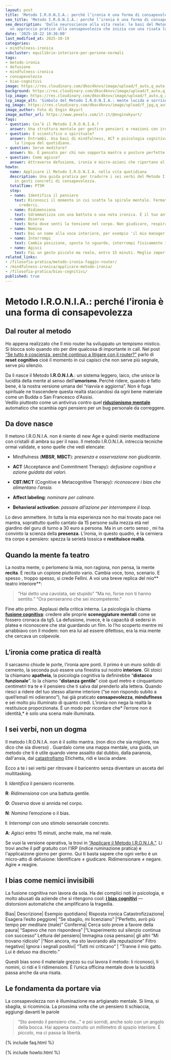 ```yaml
---
layout: post
title: 'Metodo I.R.O.N.I.A.: perché l’ironia è una forma di consapevolezza'
seo_title: 'Metodo I.R.O.N.I.A.: perché l’ironia è una forma di consapevolezza'
seo_description: 'Dalle neuroscienze alla vita reale: le basi del Metodo I.R.O.N.I.A.,
  un approccio pratico alla consapevolezza che inizia con una risata lucida.'
date: '2025-10-22 10:36:00'
last_modified_at: 2025-10-19
categories:
- mindfulness-ironica
subcluster: equilibrio-interiore-per-persone-normali
tags:
- metodo-ironia
- defusione
- mindfulness-ironica
- consapevolezza
- bias-cognitivi
image: https://res.cloudinary.com/dkoc4knvv/image/upload/f_auto,q_auto,dpr_auto,c_fill,ar_16:9,w_1200/v1756045412/pexels-enginakyurt-2174625_1_ttwvvz.jpg
background: https://res.cloudinary.com/dkoc4knvv/image/upload/f_auto,q_auto,dpr_auto,c_fill,ar_3:2,w_600/v1756045412/pexels-enginakyurt-2174625_1_ttwvvz.jpg
lcp_image: https://res.cloudinary.com/dkoc4knvv/image/upload/f_auto,q_auto,dpr_auto,c_fill,ar_16:9,w_1600/v1756045412/pexels-enginakyurt-2174625_1_ttwvvz.jpg
lcp_image_alt: 'Simbolo del Metodo I.R.O.N.I.A.: mente lucida e sorriso interiore'
og_image: https://res.cloudinary.com/dkoc4knvv/image/upload/f_jpg,q_auto,c_fill,ar_1.91:1,w_1200/v1756045412/pexels-enginakyurt-2174625_1_ttwvvz.jpg
image_author: Foto di Engin Akyurt
image_author_url: https://www.pexels.com/it-it/@enginakyurt/
faqs:
- question: Cos’è il Metodo I.R.O.N.I.A.?
  answer: Una struttura mentale per gestire pensieri e reazioni con ironia consapevole.
- question: È scientifico o spirituale?
  answer: Entrambi. Usa basi di mindfulness, ACT e psicologia cognitiva, ma parla
    la lingua del quotidiano.
- question: Serve meditare?
  answer: No. È pensato per chi non sopporta mantra o posture perfette.
- question: Come agisce?
  answer: Attraverso defusione, ironia e micro-azioni che riportano al presente.
howto:
  name: Applicare il Metodo I.R.O.N.I.A. nella vita quotidiana
  description: Una guida pratica per tradurre i sei verbi del Metodo I.R.O.N.I.A.
    in gesti concreti di consapevolezza.
  totalTime: PT5M
  step:
  - name: Identifica il pensiero
    text: Riconosci il momento in cui scatta la spirale mentale. Fermati prima di
      crederci.
  - name: Ridimensiona
    text: Sdrammatizza con una battuta o una nota ironica. È il tuo antivirus cognitivo.
  - name: Osserva
    text: Nota dove senti la tensione nel corpo. Non giudicare, respira.
  - name: Nomina
    text: Dai un nome alla voce interiore, per esempio 'il mio manager interiore'.
  - name: Interrompi
    text: Cambia posizione, sposta lo sguardo, interrompi fisicamente il loop.
  - name: Agisci
    text: Fai un gesto piccolo ma reale, entro 15 minuti. Meglio imperfetto che mentale.
related_links:
- /filosofia-pratica/metodo-ironia-faggin-router/
- /mindfulness-ironica/applicare-metodo-ironia/
- /filosofia-pratica/bias-cognitivi/
published: true
---
```


# Metodo I.R.O.N.I.A.: perché l’ironia è una forma di consapevolezza


## Dal router al metodo

Ho appena realizzato che Il mio router ha sviluppato un tempismo mistico. Si blocca solo quando sto per dire qualcosa di importante in call.
Nel post [“Se tutto è coscienza, perché continuo a litigare con il router?”](/faggin-coscienza-ironia-router) parlo di **reset** **cognitivo** cioè il momento in cui capisci che non serve più segnale, serve più silenzio.

Da lì nasce il Metodo **I.R.O.N.I.A**.: un sistema leggero, laico, che unisce la lucidità della mente al senso dell’**umorismo**.
Perché ridere, quando è fatto bene, è la nostra versione umana del “riavvia e aggiorna”.
Non è fuga spirituale ne trascendere questa realtà staccandosi da ogni bene materiale come un Budda o San Francesco d'Assisi.  
Vedilo piuttosto come un antivirus contro quel [**riduzionismo** **mentale**](/riduzionismo) automatico  che scambia ogni pensiero per un bug personale da correggere.

## Da dove nasce

Il metono I.R.O.N.I.A. non è niente di new Age e quindi niente meditazione con cristalli di ambra su per il naso. Il metodo I.R.O.N.I.A. intreccia tecniche ormai validate, e sono quelle che vedi elencate:

- Mindfulness (**MBSR**, **MBCT**): *presenza e osservazione non giudicante*.

- **ACT** (Acceptance and Commitment Therapy): *defusione cognitiva e azione guidata dai valori.*

- **CBT**/**MCT** (Cognitive e Metacognitive Therapy): *riconoscere i bias che alimentano l’ansia.*

- **Affect labeling**: *nominare per calmare.*

- **Behavioral activation**: *passare all’azione per interrompere il loop.*

Lo devo ammettere. In tutta la mia esperienza non ho mai trovato pace nei mantra, soprattutto quello cantato da 15 persone sulla mezza età nel giardino del guru di turno a 30 euro a persona. 
Ma in un certo senso , mi ha convinto la scienza della **presenza**.
L’ironia, in questo quadro, è la cerniera tra corpo e pensiero: spezza la serietà tossica e **restituisce realtà**.

## Quando la mente fa teatro

La nostra mente, o perlomeno la mia, non ragiona, non pensa, la mente **recita**. E recita un copione piuttosto vario.
Cambia voce, tono, scenario. E spesso , troppo spesso, si crede Fellini.
A voi una breve replica del mio** teatro interiore**:

> “Hai detto una cavolata, sei stupido”
“Ma no, forse non ti hanno sentito.”
“Ora penseranno che sei incompetente.”

Fine atto primo. Applausi della critica interna.
La psicologia lo chiama [**fusione cognitiva**](/bias-cognitivi): credere alle proprie **sceneggiature** **mentali** come se fossero cronaca da tg5.
La defusione, invece, è la capacità di sedersi in platea e riconoscere che stai guardando un film.
Io l’ho scoperto mentre mi arrabbiavo con il modem: non era lui ad essere difettoso, era la mia mente che cercava un colpevole.

## L’ironia come pratica di realtà

Il sarcasmo chiude le porte, l’ironia apre ponti.
Il primo è un muro solido di cemento, la seconda può essere una finestra sul nostro **interiore**.
Gli stoici la chiamano **apatheia**, la psicologia cognitiva la definirebbe “**distacco funzionale**”. Io la chiamo “**distanza gentile**” cioè quel metro e cinquantuno centimetri tra te e il pensiero che ti salva dal prenderlo alla lettera.
Quando riesci a ridere del tuo stesso allarme interiore (“se non rispondo subito a quell’email mi odieranno”), hai già praticato **consapevolezza**, **minduflness** e sei molto piu illuminato di quanto credi.
L’ironia non nega la realtà la restituisce proporzionata.
È un modo per ricordare che* l’errore non è identità,* è solo una scena male illuminata.

## I sei verbi, non un dogma

Il metodo I.R.O.N.I.A. non è il solito mantra.  (non dico che sia migliore, ma dico che sia diverso) .
Guardalo come una mappa mentale, una guida, un metodo che ti è utile quando viene assalito dal dubbio, dalla paranoia, dall'ansia, dal [catastrofismo](/pensiero-catastrofico) Etichetta, ridi e lascia andare.

Ecco a te i sei verbi per ritrovare il baricentro senza diventare un asceta del multitasking.

**I**: *Identifica* il pensiero ricorrente.

**R**: *Ridimensiona* con una battuta gentile.

**O**: *Osserva* dove si annida nel corpo.

**N**: *Nomina* l’emozione o il bias.

**I**: *Interrompi* con uno stimolo sensoriale concreto.

**A**: *Agisci* entro 15 minuti, anche male, ma nel reale.


Se vuoi la versione operativa, la trovi in [“Applicare il Metodo I.R.O.N.I.A."](/metodo-ironia). Li trovi anche il pdf gratuito con l'IRP (indice ruminazione pratica) e l'applicaizone giorno per giorno.
Qui ti basta sapere che ogni verbo è un micro-atto di defusione:
Identificare ≠ giudicare. Ridimensionare ≠ negare. Agire ≠ reagire.

## I bias come nemici invisibili

La fusione cognitiva non lavora da sola. Ha dei complici noti in psicologia, e molto abusati da aziende che si ritengono cool: [**i bias cognitivi**](/bias-cognitivi) — distorsioni automatiche che amplificano la tragedia.

Bias|	Descrizione|	Esempio quotidiano|	Risposta ironica
Catastrofizzazione|	Esagera l’esito peggiore|	“Se sbaglio, mi licenziano”	|“Perfetto, avrò più tempo per meditare (male)”
Conferma|	Cerca solo prove a favore della paura|	“Sapevo che non rispondeva”	|“L’esperimento sul silenzio continua con successo”
Lettura del pensiero|	Immagina cosa pensano| gli altri	“Mi trovano ridicolo”	|“Non ancora, ma sto lavorando alla reputazione”
Filtro negativo|	Ignora i segnali positivi|	“Tutti mi criticano”	| “Tranne il mio gatto. Lui è deluso ma discreto.”

Questi bias sono il materiale grezzo su cui lavora il metodo: li riconosci, li nomini, ci ridi e li ridimensioni.
È l’unica officina mentale dove la lucidità passa anche da una risata.


## Le fondamenta da portare via

La consapevolezza non è illuminazione ma artigianato mentale. Si lima, si sbaglia, si ricomincia.
La prossima volta che un pensiero ti schiaccia, aggiungi davanti le parole

> “Sto avendo il pensiero che…”
e poi sorridi, anche solo con un angolo della bocca.
Hai appena costruito un millimetro di spazio interiore.
È piccolo, ma ci passa la libertà.


{% include faq.html %}

{% include howto.html %}
